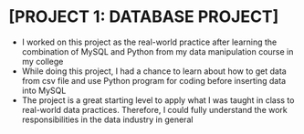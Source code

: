 # [PROJECT 1: DATABASE PROJECT] 
* I worked on this project as the real-world practice after learning the combination of MySQL and Python from my data manipulation course in my college
* While doing this project, I had a chance to learn about how to get data from csv file and use Python program for coding before inserting data into MySQL
* The project is a great starting level to apply what I was taught in class to real-world data practices. Therefore, I could fully understand the work responsibilities in the data industry in general
